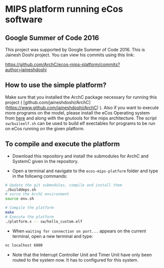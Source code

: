 # MIPS platform running eCos software

## Google Summer of Code 2016

This project was supported by Google Summer of Code 2016. This is Jainesh Doshi project. You can view his commits using this link: 

https://github.com/ArchC/ecos-mips-platform/commits?author=jaineshdoshi

## How to use the simple platform? ##

Make sure that you installed the ArchC package necessary for running this project ( [github.com/jaineshdoshi/ArchC] (https://www.github.com/jaineshdoshi/ArchC) ).
Also if you want to execute more programs on the model, please install the eCos Operating system from [here](http://ecos.sourceware.org/getstart.html) and along with the gnutools for the mips architecture. The script ``sw/buileelf.sh`` can be used to build elf exectables for programs to be run on eCos running on the given platform. 

## To compile and execute the platform ##

* Download this repository and install the submodules for ArchC and SystemC given in the repository. 

* Open a terminal and navigate to the ```ecos-mips-platform``` folder and type in the followng commands:

```bash
# Update the git submodules, compile and install them 
./builddeps.sh
# sorce the ArchC environment
source env.sh

# Compile the platform
make
# Execute the platform
./platform.x -- sw/hello_custom.elf
```
* When ``waiting for connection on port...`` appears on the current terminal, open a new terminal and type:

```bash
nc localhost 6000
```

* Note that the Interrupt Controller Unit and Timer Unit have only been routed to the system now. It has to configured for this system.
